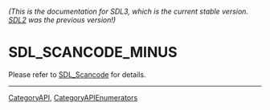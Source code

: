 ###### (This is the documentation for SDL3, which is the current stable version. [SDL2](https://wiki.libsdl.org/SDL2/) was the previous version!)
# SDL_SCANCODE_MINUS

Please refer to [SDL_Scancode](SDL_Scancode) for details.

----
[CategoryAPI](CategoryAPI), [CategoryAPIEnumerators](CategoryAPIEnumerators)

